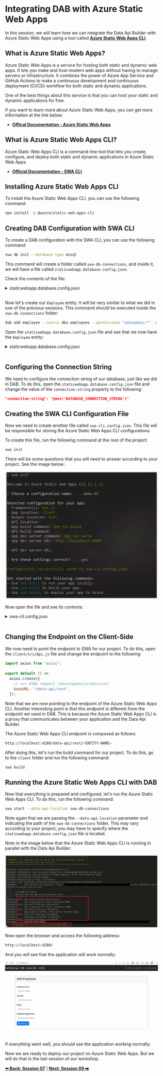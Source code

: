 # Integrating DAB with Azure Static Web Apps

In this session, we will learn how we can integrate the Data Api Builder with Azure Static Web Apps using a tool called **[Azure Static Web Apps CLI](https://azure.github.io/static-web-apps-cli/)**.

## What is Azure Static Web Apps?

Azure Static Web Apps is a service for hosting both static and dynamic web apps. It lets you make and host modern web apps without having to manage servers or infrastructure. It combines the power of Azure App Service and GitHub Actions to make a continuous development and continuous deployment (CI/CD) workflow for both static and dynamic applications.

One of the best things about this service is that you can host your static and dynamic applications for free.

If you want to learn more about Azure Static Web Apps, you can get more information at the link below:

- **[Offical Documentation - Azure Static Web Apps](https://docs.microsoft.com/azure/static-web-apps/overview?WT.mc_id=javascript-75515-gllemos)**

## What is Azure Static Web Apps CLI?

Azure Static Web Apps CLI is a command-line tool that lets you create, configure, and deploy both static and dynamic applications in Azure Static Web Apps.

- **[Official Documentation - SWA CLI](https://azure.github.io/static-web-apps-cli/docs/intro)**

## Installing Azure Static Web Apps CLI

To install the Azure Static Web Apps CLI, you can use the following command:

```bash
npm install -g @azure/static-web-apps-cli
```

## Creating DAB Configuration with SWA CLI

To create a DAB configuration with the SWA CLI, you can use the following command:

```bash
swa db init --database-type mssql
``` 

This command will create a folder called `swa-db-connections`, and inside it, we will have a file called `staticwebapp.database.config.json`.

Check the contents of the file:

<details><summary>staticwebapp.database.config.json</summary>

```json
{
  "$schema": "https://github.com/Azure/data-api-builder/releases/download/v0.5.35/dab.draft.schema.json",
  "data-source": {
    "database-type": "mssql",
    "options": {
      "set-session-context": false
    },
    "connection-string": ""
  },
  "runtime": {
    "rest": {
      "enabled": true,
      "path": "/rest"
    },
    "graphql": {
      "allow-introspection": true,
      "enabled": true,
      "path": "/graphql"
    },
    "host": {
      "mode": "production",
      "cors": {
        "origins": ["http://localhost:4280"],
        "allow-credentials": false
      },
      "authentication": {
        "provider": "StaticWebApps"
      }
    }
  },
  "entities": {}
}
```

</details>
</br>

Now let's create our `Employee` entity. It will be very similar to what we did in one of the previous sessions. This command should be executed inside the `swa-db-connections` folder:

```bash
dab add employee --source dbo.employees --permissions "anonymous:*" -c staticwebapp.database.config.json
```

Open the `staticwebapp.database.config.json` file and see that we now have the `Employee` entity:

<details><summary>staticwebapp.database.config.json</summary>

```json
  "entities": {
    "employee": {
      "source": "dbo.employees",
      "permissions": [
        {
          "role": "anonymous",
          "actions": [
            "*"
          ]
        }
      ]
    }
  }

(...)
```

</details>
</br>

## Configuring the Connection String

We need to configure the connection string of our database, just like we did in DAB. To do this, open the `staticwebapp.database.config.json` file and change the value of the `connection-string` property to the following:

```json
"connection-string": "@env('DATABASE_CONNECTION_STRING')"
```

## Creating the SWA CLI Configuration File

Now we need to create another file called `swa-cli.config.json`. This file will be responsible for storing the Azure Static Web Apps CLI configurations.

To create this file, run the following command at the root of the project:

```bash
swa init
```

There will be some questions that you will need to answer according to your project. See the image below:

![image-28](./../../workshop-images/image-28.jpg)

Now open the file and see its contents:

<details><summary>swa-cli.config.json</summary>

```json
{
  "$schema": "https://aka.ms/azure/static-web-apps-cli/schema",
  "configurations": {
    "dab-swa-azure-sql-workshop": {
      "appLocation": "client",
      "outputLocation": "dist",
      "appBuildCommand": "npm run build",
      "run": "npm run serve",
      "appDevserverUrl": "http://localhost:8080"
    }
  }
}
```

</details>
</br>

## Changing the Endpoint on the Client-Side

We now need to point the endpoint to SWA for our project. To do this, open the `client/src/Api.js` file and change the endpoint to the following:

```javascript
import axios from "axios";

export default () =>
  axios.create({
    // ==> ASWA request (development/production)
    baseURL: "/data-api/rest",
  });
```

Note that we are now pointing to the endpoint of the Azure Static Web Apps CLI. Another interesting point is that this endpoint is different from the endpoint we used in DAB. This is because the Azure Static Web Apps CLI is a proxy that communicates between your application and the Data Api Builder.

The Azure Static Web Apps CLI endpoint is composed as follows:

```bash
http://localhost:4280/data-api/rest/<ENTITY-NAME>
```

After doing this, let's run the build command for our project. To do this, go to the `client` folder and run the following command:

```bash
swa build
``` 

## Running the Azure Static Web Apps CLI with DAB

Now that everything is prepared and configured, let's run the Azure Static Web Apps CLI. To do this, run the following command:

```bash
swa start --data-api-location swa-db-connections
```

Note again that we are passing the `--data-api-location` parameter and indicating the path of the `swa-db-connections` folder. This may vary according to your project; you may have to specify where the `staticwebapp.database.config.json` file is located.

Note in the image below that the Azure Static Web Apps CLI is running in parallel with the Data Api Builder:

![image-29](./../../workshop-images/image-29.jpg)

Now open the browser and access the following address:

```bash
http://localhost:4280/
```

And you will see that the application will work normally:

![image-30](./../../workshop-images/gif-02.gif)

If everything went well, you should see the application working normally.

Now we are ready to deploy our project on Azure Static Web Apps. But we will do that in the last session of our workshop.

**[⬅️ Back: Session 07](./07-session.md)**
| **[Next: Session 09 ➡️](./09-session.md)**
